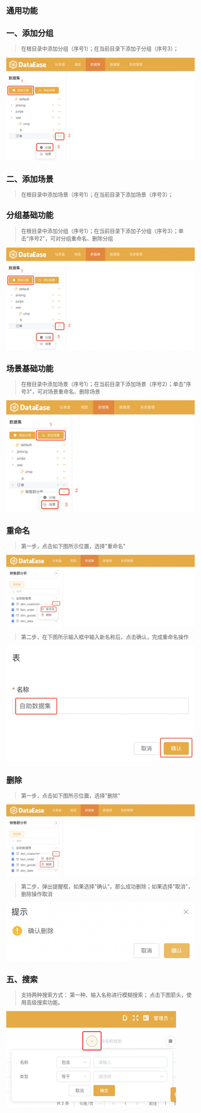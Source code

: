 ## 通用功能

## 一、添加分组
> 在根目录中添加分组（序号1）；在当前目录下添加子分组（序号3）；

![分组基础功能](../img/dataset_configuration/分组功能介绍.png)

## 二、添加场景
> 在根目录中添加场景（序号1）；在当前目录下添加场景（序号3）；
## 分组基础功能
> 在根目录中添加分组（序号1）；在当前目录下添加子分组（序号3）；单击"序号2"，可对分组重命名、删除分组

![分组基础功能](../img/dataset_configuration/分组功能介绍.png)

## 场景基础功能
> 在根目录中添加场景（序号1）；在当前目录下添加场景（序号2）；单击"序号3"，可对场景重命名、删除场景

![场景基础功能](../img/dataset_configuration/场景功能介绍.png)

## 重命名
> 第一步，点击如下图所示位置，选择"重命名"

![重命名](../img/function_general/重命名入口.png)

> 第二步，在下图所示输入框中输入新名称后，点击确认，完成重命名操作

![重命名](../img/function_general/重命名.png)

## 删除
> 第一步，点击如下图所示位置，选择"删除"

![删除](../img/function_general/删除入口.png)

> 第二步，弹出提醒框，如果选择"确认"，那么成功删除；如果选择"取消"，删除操作取消

![删除](../img/function_general/删除.png)
## 五、搜索
> 支持两种搜索方式： 第一种、输入名称进行模糊搜索； 点击下图箭头，使用高级搜索功能。

![数据连接搜索](../img/datasource_configuration/搜索.png)




















